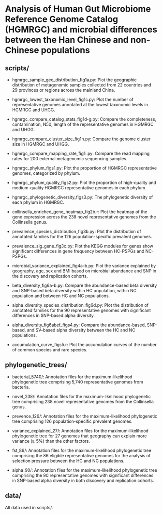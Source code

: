 # Analysis of Human Gut Microbiome Reference Genome Catalog (HGMRGC) and microbial differences between the Han Chinese and non-Chinese populations

## scripts/
* hgmrgc_sample_geo_distribution_fig1a.py: Plot the geographic distribution of metagenomic samples collected from 22 countries and 29 provinces or regions across the mainland China.

* hgmrgc_lowest_taxonomic_level_fig1c.py: Plot the number of representative genomes annotated at the lowest taxonomic levels in HGMRGC and UHGG. 

* hgmrgc_compare_catalog_stats_fig1d-g.py: Compare the completeness, contamination, N50, length of the representative genomes in HGMRGC and UHGG.

* hgmrgc_compare_cluster_size_fig1h.py: Compare the genome cluster size in HGMRGC and UHGG.

* hgmrgc_compare_mapping_rate_fig1i.py: Compare the read mapping rates for 200 external metagenomic sequencing samples.

* hgmrgc_phylum_figs1.py: Plot the proportion of HGMRGC representative genomes, categorized by phylum.

* hgmrgc_phylum_quality_figs2.py: Plot the proportion of high-quality and medium-quality HGMRGC representative genomes in each phylum.

* hgmrgc_phylogenetic_diversity_figs3.py: The phylogenetic diversity of each phylum in HGMRGC.

* collinsella_enriched_gene_heatmap_fig2b.r: Plot the heatmap of the gene expression across the 238 novel representative genomes from the Collinsella genus. 

* prevalence_species_distribution_fig3b.py: Plot the distribution of annotated families for the 126 population-specific prevalent genomes. 

* prevalence_sig_gene_fig3c.py: Plot the KEGG modules for genes show significant differences in gene frequency between HC-PSPGs and NC-PSPGs. 

* microbial_variance_explained_fig4a-b.py: Plot the variance explained by geography, age, sex and BMI based on microbial abundance and SNP in the discovery and replication cohorts.

* beta_diversity_fig6a-b.py: Compare the abundance-based beta diversity and SNP-based beta diversity within HC population, within NC population and between HC and NC populations. 

* alpha_diversity_species_distribution_fig6d.py: Plot the distribution of annotated families for the 90 representative genomes with significant differences in SNP-based alpha diversity.

* alpha_diversity_fig6abef_figs4.py: Compare the abundance-based, SNP-based, and SV-based alpha diversity between the HC and NC populations.

* accumulation_curve_figs5.r: Plot the accumulation curves of the number of common species and rare species.



## phylogenetic_trees/
* bacterial_5740/: Annotation files for the maximum-likelihood phylogenetic tree comprising 5,740 representative genomes from bacteria.

* novel_238/: Annotation files for the maximum-likelihood phylogenetic tree comprising 238 novel representative genomes from the Collinsella genus.

* prevence_126/: Annotation files for the maximum-likelihood phylogenetic tree comprising 126 population-specific prevalent genomes.

* variance_explained_27/: Annotation files for the maximum-likelihood phylogenetic tree for 27 genomes that geography can explain more variance (≥ 5%) than the other factors.

* fst_86/: Annotation files for the maximum-likelihood phylogenetic tree comprising the 86 eligible representative genomes for the analysis of selection pressure between the HC and NC populations. 

* alpha_90/: Annotation files for the maximum-likelihood phylogenetic tree comprising the 90 representative genomes with significant differences in SNP-based alpha diversity in both discovery and replication cohorts. 

## data/
All data used in scripts/.



